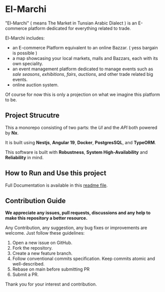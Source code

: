 # El-Marchi

"El-Marchi" ( means The Market in Tunsian Arabic Dialect ) is an E-commerce platform dedicated for everything related to trade.

El-Marchi includes:

- an E-commerce Platform equivalent to an online Bazzar. ( yess bargain is possible )
- a map showcasing your local markets, malls and Bazzars, each with its own speciality.
- an event management platform dedicated to manage events such as _sale seasons_, _exhibitions_, _fairs_, _auctions_, and other trade related big events.
- online auction system.

Of course for now this is only a projection on what we imagine this platform to be.

## Project Strucutre

This a monorepo consisting of two parts: the _UI_ and the _API_ both powered by **Nx**.

It is built using **Nestjs**, **Angular 19**, **Docker**, **PostgresSQL**, and **TypeORM**.

This software is built with **Robustness**, **System High-Availability** and **Reliability** in mind.

## How to Run and Use this project

Full Documentation is available in this [readme file](./GUIDE.md).

## Contribution Guide

**We appreciate any issues, pull requests, discussions and any help to make this repository a better resource.**

Any Contribution, any suggestion, any bug fixes or improvements are welcome. Just follow these guidelines:

1. Open a new issue on GitHub.
2. Fork the repository.
3. Create a new feature branch.
4. Follow conventional commits specification. Keep commits atomic and well-described.
5. Rebase on main before submitting PR
6. Submit a PR.

Thank you for your interest and contribution.
